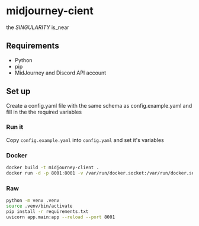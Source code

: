 # midjourney-cient

the _SINGULARITY_ is_near

## Requirements

- Python
- pip
- MidJourney and Discord API account

## Set up

Create a config.yaml file with the same schema as config.example.yaml and fill in the the required variables

### Run it

Copy `config.example.yaml` into `config.yaml` and set it's variables

### Docker

```bash
docker build -t midjourney-client .
docker run -d -p 8001:8001 -v /var/run/docker.socket:/var/run/docker.socket midjourney-client
```

### Raw

```bash
python -m venv .venv
source .venv/bin/activate
pip install -r requirements.txt
uvicorn app.main:app --reload --port 8001
```
